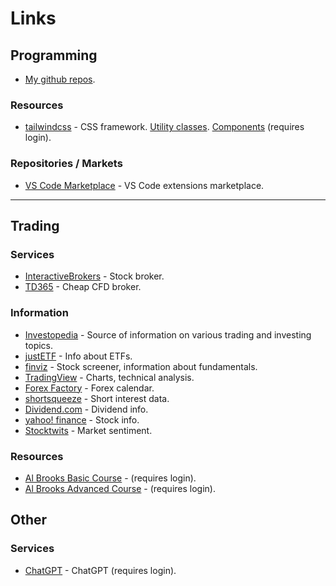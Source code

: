 # Links

## Programming

- [My github repos](https://github.com/mrzli/repos).

### Resources

- [tailwindcss](https://tailwindcss.com/) - CSS framework. [Utility classes](https://tailwindcss.com/docs/). [Components](https://tailwindui.com/components) (requires login).

### Repositories / Markets

- [VS Code Marketplace](https://marketplace.visualstudio.com/vscode) - VS Code extensions marketplace.

---

## Trading

### Services

- [InteractiveBrokers](https://www.interactivebrokers.co.uk/sso/Login) - Stock broker.
- [TD365](https://td365.com/) - Cheap CFD broker.

### Information

- [Investopedia](https://investopedia.com/) - Source of information on various trading and investing topics.
- [justETF](https://www.justetf.com/en/) - Info about ETFs.
- [finviz](https://finviz.com/) - Stock screener, information about fundamentals.
- [TradingView](https://tradingview.com/) - Charts, technical analysis.
- [Forex Factory](https://www.forexfactory.com/calendar?month=this) - Forex calendar.
- [shortsqueeze](https://shortsqueeze.com/) - Short interest data.
- [Dividend.com](https://dividend.com/) - Dividend info.
- [yahoo! finance](https://finance.yahoo.com/) - Stock info.
- [Stocktwits](https://stocktwits.com/) - Market sentiment.

### Resources

- [Al Brooks Basic Course](https://www.daytradinginsight.com/course/best-trades/) - (requires login).
- [Al Brooks Advanced Course](https://www.brookstradingcourse.com/td365-advanced-course/) - (requires login).

## Other

### Services

- [ChatGPT](https://chat.openai.com/) - ChatGPT (requires login).
